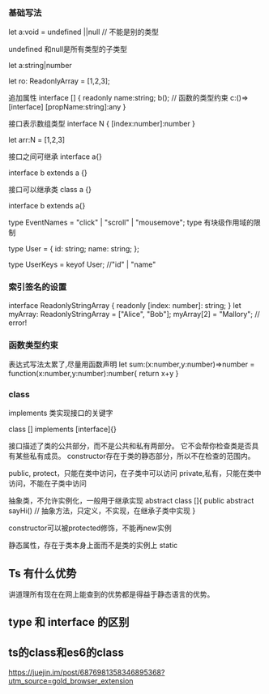 ### 基础写法  

let a:void = undefined ||null // 不能是别的类型 

undefined 和null是所有类型的子类型 

let a:string|number 

let ro: ReadonlyArray<number> = [1,2,3];

追加属性 
interface [] {
  readonly name:string;
  b(); // 函数的类型约束
  c:()=> [interface]
  [propName:string]:any
}



接口表示数组类型
interface N {
  [index:number]:number
}

let arr:N = [1,2,3]

接口之间可继承 
interface a{} 

interface b extends a {} 


接口可以继承类 
class a {}

interface b extends a{}



type EventNames = "click" | "scroll" | "mousemove";
type 有块级作用域的限制 


type User = {
  id: string;
  name: string;
};

type UserKeys = keyof User; //"id" | "name"


### 索引签名的设置 
interface ReadonlyStringArray {
    readonly [index: number]: string;
}
let myArray: ReadonlyStringArray = ["Alice", "Bob"];
myArray[2] = "Mallory"; // error!



### 函数类型约束 
表达式写法太累了,尽量用函数声明
let sum:(x:number,y:number)=>number = function(x:number,y:number):number{
  return x+y 
}


### class 

implements 类实现接口的关键字 

class [] implements [interface]{}

接口描述了类的公共部分，而不是公共和私有两部分。 它不会帮你检查类是否具有某些私有成员。 constructor存在于类的静态部分，所以不在检查的范围内。

public,
protect，只能在类中访问，在子类中可以访问
private,私有，只能在类中访问，不能在子类中访问


抽象类，不允许实例化，一般用于继承实现 
abstract class []{
  public abstract sayHi() // 抽象方法，只定义，不实现，在继承子类中实现 
}

constructor可以被protected修饰，不能再new实例 

静态属性，存在于类本身上面而不是类的实例上
static 


## Ts 有什么优势  
讲道理所有现在在网上能查到的优势都是得益于静态语言的优势。

## type 和 interface 的区别  

## ts的class和es6的class





https://juejin.im/post/6876981358346895368?utm_source=gold_browser_extension




